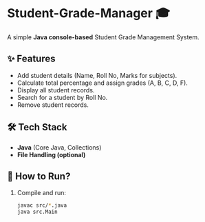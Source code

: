 # Student-Grade-Manager 🎓

A simple **Java console-based** Student Grade Management System.

## ✨ Features
- Add student details (Name, Roll No, Marks for subjects).
- Calculate total percentage and assign grades (A, B, C, D, F).
- Display all student records.
- Search for a student by Roll No.
- Remove student records.

## 🛠 Tech Stack
- **Java** (Core Java, Collections)
- **File Handling (optional)**

## 🚀 How to Run?
1. Compile and run:
   ```bash
   javac src/*.java
   java src.Main
   ```
